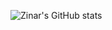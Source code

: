 ![Zinar's GitHub stats](https://github-readme-stats.vercel.app/api/wakatime?username=Zinaro&theme=dark&hide_border=true)
